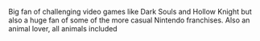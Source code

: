 Big fan of challenging video games like Dark Souls and Hollow Knight but also a huge fan of some of the more casual Nintendo franchises.
Also an animal lover, all animals included
